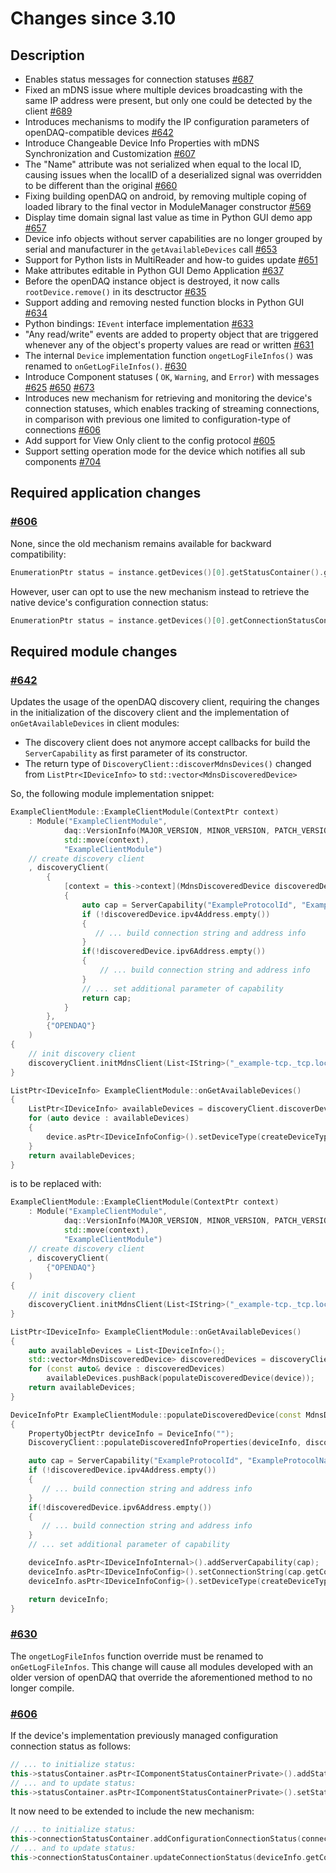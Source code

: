 # Changes since 3.10

## Description

- Enables status messages for connection statuses [#687](https://github.com/openDAQ/openDAQ/pull/687)
- Fixed an mDNS issue where multiple devices broadcasting with the same IP address were present, but only one could be detected by the client [#689](https://github.com/openDAQ/openDAQ/pull/689)
- Introduces mechanisms to modify the IP configuration parameters of openDAQ-compatible devices [#642](https://github.com/openDAQ/openDAQ/pull/642)
- Introduce Changeable Device Info Properties with mDNS Synchronization and Customization [#607](https://github.com/openDAQ/openDAQ/pull/607)
- The "Name" attribute was not serialized when equal to the local ID, causing issues when the localID of a deserialized signal was overridden to be different than the original [#660](https://github.com/openDAQ/openDAQ/pull/660)
- Fixing building openDAQ on android, by removing multiple coping of loaded library to the final vector in ModuleManager constructor [#569](https://github.com/openDAQ/openDAQ/pull/659)
- Display time domain signal last value as time in Python GUI demo app [#657](https://github.com/openDAQ/openDAQ/pull/657)
- Device info objects without server capabilities are no longer grouped by serial and manufacturer in the `getAvailableDevices` call [#653](https://github.com/openDAQ/openDAQ/pull/653)
- Support for Python lists in MultiReader and how-to guides update [#651](https://github.com/openDAQ/openDAQ/pull/651)
- Make attributes editable in Python GUI Demo Application [#637](https://github.com/openDAQ/openDAQ/pull/637) 
- Before the openDAQ instance object is destroyed, it now calls `rootDevice.remove()` in its desctructor [#635](https://github.com/openDAQ/openDAQ/pull/635)
- Support adding and removing nested function blocks in Python GUI [#634](https://github.com/openDAQ/openDAQ/pull/634)
- Python bindings: `IEvent` interface implementation [#633](https://github.com/openDAQ/openDAQ/pull/633)
- "Any read/write" events are added to property object that are triggered whenever any of the object's property values are read or written [#631](https://github.com/openDAQ/openDAQ/pull/631)
- The internal `Device` implementation function `ongetLogFileInfos()` was renamed to `onGetLogFileInfos()`. [#630](https://github.com/openDAQ/openDAQ/pull/630)
- Introduce Component statuses ( `OK`, `Warning`, and `Error`) with messages [#625](https://github.com/openDAQ/openDAQ/pull/625) [#650](https://github.com/openDAQ/openDAQ/pull/650) [#673](https://github.com/openDAQ/openDAQ/pull/673)
- Introduces new mechanism for retrieving and monitoring the device's connection statuses, which enables tracking of streaming connections, in comparison with previous one limited to configuration-type of connections [#606](https://github.com/openDAQ/openDAQ/pull/606)
- Add support for View Only client to the config protocol [#605](https://github.com/openDAQ/openDAQ/pull/605)
- Support setting operation mode for the device which notifies all sub components [#704](https://github.com/openDAQ/openDAQ/pull/704)

## Required application changes

### [#606](https://github.com/openDAQ/openDAQ/pull/606)

None, since the old mechanism remains available for backward compatibility:

```cpp
EnumerationPtr status = instance.getDevices()[0].getStatusContainer().getStatus("ConnectionStatus");
```

However, user can opt to use the new mechanism instead to retrieve the native device's configuration connection status:

```cpp
EnumerationPtr status = instance.getDevices()[0].getConnectionStatusContainer().getStatus("ConfigurationStatus");
```


## Required module changes

### [#642](https://github.com/openDAQ/openDAQ/pull/642)

Updates the usage of the openDAQ discovery client, requiring the changes in the initialization of the discovery client
and the implementation of `onGetAvailableDevices` in client modules: 
* The discovery client does not anymore accept callbacks for build the `ServerCapability` as first parameter of its constructor. 
* The return type of `DiscoveryClient::discoverMdnsDevices()` changed from `ListPtr<IDeviceInfo>` to `std::vector<MdnsDiscoveredDevice>`

So, the following module implementation snippet:

```cpp
ExampleClientModule::ExampleClientModule(ContextPtr context)
    : Module("ExampleClientModule",
            daq::VersionInfo(MAJOR_VERSION, MINOR_VERSION, PATCH_VERSION),
            std::move(context),
            "ExampleClientModule")
    // create discovery client
    , discoveryClient(
        {
            [context = this->context](MdnsDiscoveredDevice discoveredDevice)
            {
                auto cap = ServerCapability("ExampleProtocolId", "ExampleProtocolName", ProtocolType::Configuration);
                if (!discoveredDevice.ipv4Address.empty())
                {
                   // ... build connection string and address info
                }
                if(!discoveredDevice.ipv6Address.empty())
                {
                    // ... build connection string and address info
                }
                // ... set additional parameter of capability
                return cap;
            }
        },
        {"OPENDAQ"}
    )
{
    // init discovery client
    discoveryClient.initMdnsClient(List<IString>("_example-tcp._tcp.local."));
}

ListPtr<IDeviceInfo> ExampleClientModule::onGetAvailableDevices()
{
    ListPtr<IDeviceInfo> availableDevices = discoveryClient.discoverDevices();
    for (auto device : availableDevices)
    {
        device.asPtr<IDeviceInfoConfig>().setDeviceType(createDeviceType());
    }
    return availableDevices;
}
```

is to be replaced with:

```cpp
ExampleClientModule::ExampleClientModule(ContextPtr context)
    : Module("ExampleClientModule",
            daq::VersionInfo(MAJOR_VERSION, MINOR_VERSION, PATCH_VERSION),
            std::move(context),
            "ExampleClientModule")
    // create discovery client
    , discoveryClient(
        {"OPENDAQ"}
    )
{
    // init discovery client
    discoveryClient.initMdnsClient(List<IString>("_example-tcp._tcp.local."));
}

ListPtr<IDeviceInfo> ExampleClientModule::onGetAvailableDevices()
{
    auto availableDevices = List<IDeviceInfo>();
    std::vector<MdnsDiscoveredDevice> discoveredDevices = discoveryClient.discoverMdnsDevices();
    for (const auto& device : discoveredDevices)
        availableDevices.pushBack(populateDiscoveredDevice(device));
    return availableDevices;
}

DeviceInfoPtr ExampleClientModule::populateDiscoveredDevice(const MdnsDiscoveredDevice& discoveredDevice)
{
    PropertyObjectPtr deviceInfo = DeviceInfo("");
    DiscoveryClient::populateDiscoveredInfoProperties(deviceInfo, discoveredDevice);

    auto cap = ServerCapability("ExampleProtocolId", "ExampleProtocolName", ProtocolType::Configuration);
    if (!discoveredDevice.ipv4Address.empty())
    {
       // ... build connection string and address info
    }
    if(!discoveredDevice.ipv6Address.empty())
    {
       // ... build connection string and address info
    }
    // ... set additional parameter of capability

    deviceInfo.asPtr<IDeviceInfoInternal>().addServerCapability(cap);
    deviceInfo.asPtr<IDeviceInfoConfig>().setConnectionString(cap.getConnectionString());
    deviceInfo.asPtr<IDeviceInfoConfig>().setDeviceType(createDeviceType());

    return deviceInfo;
}
```

### [#630](https://github.com/openDAQ/openDAQ/pull/630)

The `ongetLogFileInfos` function override must be renamed to `onGetLogFileInfos`. This change will cause all modules developed with an older version of openDAQ that override the aforementioned method to no longer compile.

### [#606](https://github.com/openDAQ/openDAQ/pull/606)

If the device's implementation previously managed configuration connection status as follows:

```cpp
// ... to initialize status:
this->statusContainer.asPtr<IComponentStatusContainerPrivate>().addStatus("ConnectionStatus", statusInitValue);
// ... and to update status:
this->statusContainer.asPtr<IComponentStatusContainerPrivate>().setStatus("ConnectionStatus", value);
```

It now need to be extended to include the new mechanism:

```cpp
// ... to initialize status:
this->connectionStatusContainer.addConfigurationConnectionStatus(connectionString, statusInitValue);
// ... and to update status:
this->connectionStatusContainer.updateConnectionStatus(deviceInfo.getConnectionString(), value, nullptr);
```
